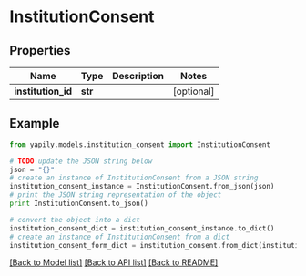 # InstitutionConsent


## Properties
Name | Type | Description | Notes
------------ | ------------- | ------------- | -------------
**institution_id** | **str** |  | [optional] 

## Example

```python
from yapily.models.institution_consent import InstitutionConsent

# TODO update the JSON string below
json = "{}"
# create an instance of InstitutionConsent from a JSON string
institution_consent_instance = InstitutionConsent.from_json(json)
# print the JSON string representation of the object
print InstitutionConsent.to_json()

# convert the object into a dict
institution_consent_dict = institution_consent_instance.to_dict()
# create an instance of InstitutionConsent from a dict
institution_consent_form_dict = institution_consent.from_dict(institution_consent_dict)
```
[[Back to Model list]](../README.md#documentation-for-models) [[Back to API list]](../README.md#documentation-for-api-endpoints) [[Back to README]](../README.md)


